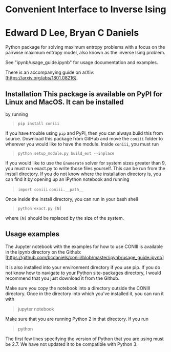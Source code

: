 # Convenient Interface to Inverse Ising
# Edward D Lee, Bryan C Daniels

Python package for solving maximum entropy problems with a focus on the pairwise maximum
entropy model, also known as the inverse Ising problem.

See "ipynb/usage_guide.ipynb" for usage documentation and examples.

There is an accompanying guide on arXiv: [https://arxiv.org/abs/1801.08216].

## Installation This package is available on PyPI for Linux and MacOS. It can be installed
by running  
>`pip install coniii`

If you have trouble using `pip` and PyPI, then you can always build this from source.
Download this package from GitHub and move the `coniii` folder to wherever you would like
to have the module.  Inside `coniii`, you must run
> `python setup_module.py build_ext --inplace`

If you would like to use the `Enumerate` solver for system sizes greater than 9, you must
run exact.py to write those files yourself. This can be run from the install directory.
If you do not know where the installation directory is, you can find it by opening up an
iPython notebook and running
> `import coniii`  `coniii.__path__`

Once inside the install directory, you can run in your bash shell
>`python exact.py [N]` 

where `[N]` should be replaced by the size of the system.

## Usage examples
The Jupyter notebook with the examples for how to use CONIII is available in the ipynb
directory on the Github: 
[https://github.com/bcdaniels/coniii/blob/master/ipynb/usage_guide.ipynb]

It is also installed into your environment directory if you use pip. If you do not know
how to navigate to your Python site-packages directory, I would recommend that you just
download it from the Github.

Make sure you copy the notebook into a directory outside the CONIII directory. Once in the
directory into which you've installed it, you can run it with
> jupyter notebook

Make sure that you are running Python 2 in that directory. If you run
> python

The first few lines specifying the version of Python that you are using must be 2.7. We
have not updated it to be compatible with Python 3.
